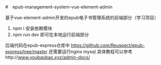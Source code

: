 #　epub-management-system-vue-element-admin

基于vue-element-admin开发的epub电子书管理系统的前端部分（学习项目）

1. npm i 安装依赖模块
2. npm run dev 即可在本地运行前端部分

后端代码在epub-express仓库中 https://github.com/Reuspect/epub-express/tree/master
还需要运行nginx mysql 具体教程可以参考http://www.youbaobao.xyz/admin-docs/


